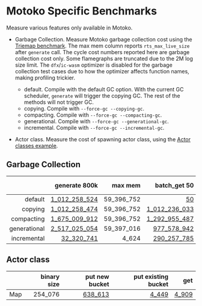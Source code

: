 # Motoko Specific Benchmarks

Measure various features only available in Motoko.

* Garbage Collection. Measure Motoko garbage collection cost using the [Triemap benchmark](https://github.com/dfinity/canister-profiling/blob/main/collections/motoko/src/triemap.mo). The max mem column reports `rts_max_live_size` after `generate` call. The cycle cost numbers reported here are garbage collection cost only. Some flamegraphs are truncated due to the 2M log size limit. The `dfx`/`ic-wasm` optimizer is disabled for the garbage collection test cases due to how the optimizer affects function names, making profiling trickier.  

  - default. Compile with the default GC option. With the current GC scheduler, `generate` will trigger the copying GC. The rest of the methods will not trigger GC.
  - copying. Compile with `--force-gc --copying-gc`.
  - compacting. Compile with `--force-gc --compacting-gc`.
  - generational. Compile with `--force-gc --generational-gc`.
  - incremental. Compile with `--force-gc --incremental-gc`.

* Actor class. Measure the cost of spawning actor class, using the [Actor classes example](https://github.com/dfinity/examples/tree/master/motoko/classes).




## Garbage Collection

| |generate 800k|max mem|batch_get 50|batch_put 50|batch_remove 50|
|--:|--:|--:|--:|--:|--:|
|default|[1_012_258_524](default_init.svg)|59_396_752|[50](default_get.svg)|[50](default_put.svg)|[50](default_remove.svg)|
|copying|[1_012_258_474](copying_init.svg)|59_396_752|[1_012_236_033](copying_get.svg)|[1_012_303_043](copying_put.svg)|[1_012_240_270](copying_remove.svg)|
|compacting|[1_675_009_912](compacting_init.svg)|59_396_752|[1_292_955_487](compacting_get.svg)|[1_532_273_628](compacting_put.svg)|[1_558_502_973](compacting_remove.svg)|
|generational|[2_517_025_054](generational_init.svg)|59_397_016|[977_578_942](generational_get.svg)|[1_052_786](generational_put.svg)|[967_410](generational_remove.svg)|
|incremental|[32_320_741](incremental_init.svg)|4_624|[290_257_785](incremental_get.svg)|[292_951_006](incremental_put.svg)|[292_977_552](incremental_remove.svg)|


## Actor class

| |binary size|put new bucket|put existing bucket|get|
|--|--:|--:|--:|--:|
|Map|254_076|[638_613](map_put.svg)|[4_449](map_put_existing.svg)|[4_909](map_get.svg)|
